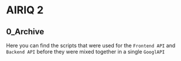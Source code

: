 # AIRIQ 2

## 0_Archive

Here you can find the scripts that were used for the `Frontend API` and `Backend API` before they were mixed together in a single `GooglAPI`